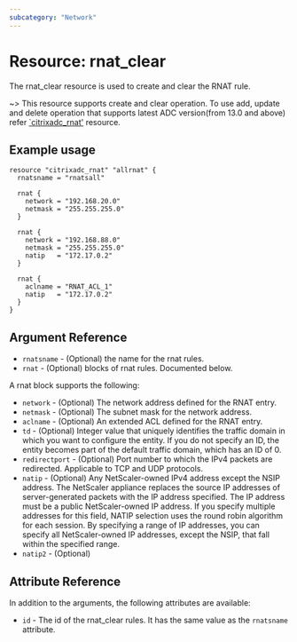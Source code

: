 ```yaml
---
subcategory: "Network"
---
```


# Resource: rnat_clear

The rnat_clear resource is used to create and clear the RNAT rule.

~> 
This resource supports create and clear operation. To use add, update and delete operation that supports latest ADC version(from 13.0 and above) refer [`citrixadc_rnat'](./rnat.md) resource.

## Example usage

```hcl
resource "citrixadc_rnat" "allrnat" {
  rnatsname = "rnatsall"

  rnat {
    network = "192.168.20.0"
    netmask = "255.255.255.0"
  }

  rnat {
    network = "192.168.88.0"
    netmask = "255.255.255.0"
    natip   = "172.17.0.2"
  }

  rnat {
    aclname = "RNAT_ACL_1"
    natip   = "172.17.0.2"
  }
}
```


## Argument Reference

* `rnatsname` - (Optional) the name for the rnat rules.
* `rnat` - (Optional) blocks of rnat rules. Documented below.

A rnat block supports the following:

* `network` - (Optional) The network address defined for the RNAT entry.
* `netmask` - (Optional) The subnet mask for the network address.
* `aclname` - (Optional) An extended ACL defined for the RNAT entry.
* `td` - (Optional) Integer value that uniquely identifies the traffic domain in which you want to configure the entity. If you do not specify an ID, the entity becomes part of the default traffic domain, which has an ID of 0.
* `redirectport` - (Optional) Port number to which the IPv4 packets are redirected. Applicable to TCP and UDP protocols.
* `natip` - (Optional) Any NetScaler-owned IPv4 address except the NSIP address. The NetScaler appliance replaces the source IP addresses of server-generated packets with the IP address specified. The IP address must be a public NetScaler-owned IP address. If you specify multiple addresses for this field, NATIP selection uses the round robin algorithm for each session. By specifying a range of IP addresses, you can specify all NetScaler-owned IP addresses, except the NSIP, that fall within the specified range.
* `natip2` - (Optional)


## Attribute Reference

In addition to the arguments, the following attributes are available:

* `id` - The id of the rnat_clear rules. It has the same value as the `rnatsname` attribute.
